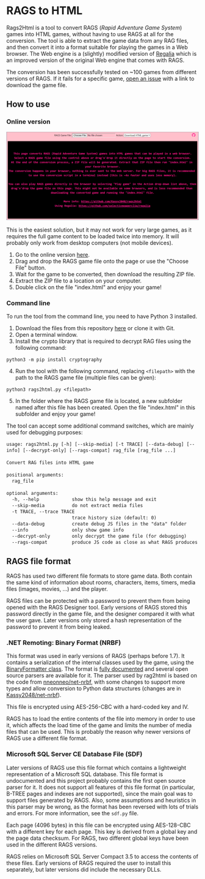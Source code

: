 # RAGS to HTML
Rags2Html is a tool to convert RAGS (*Rapid Adventure Game System*) games into HTML games, without having to use RAGS at all for the conversion. The tool is able to extract the game data from any RAG files, and then convert it into a format suitable for playing the games in a Web browser. The Web engine is a (slightly) modified version of [Regalia](https://github.com/selectivepaperclip/regalia) which is an improved version of the original Web engine that comes with RAGS.

The conversion has been successfully tested on ~100 games from different versions of RAGS. If it fails for a specific game, [open an issue](https://github.com/Kassy2048/rags2html/issues) with a link to download the game file.

## How to use

### Online version

![Online version](online_version.png)

This is the easiest solution, but it may not work for very large games, as it requires the full game content to be loaded twice into memory. It will probably only work from desktop computers (not mobile devices).

1. Go to the online version [here](https://kassy2048.github.io/rags2html/).
2. Drag and drop the RAGS game file onto the page or use the "Choose File" button.
3. Wait for the game to be converted, then download the resulting ZIP file.
4. Extract the ZIP file to a location on your computer.
5. Double click on the file "index.html" and enjoy your game!

### Command line
To run the tool from the command line, you need to have Python 3 installed.

1. Download the files from this repository [here](https://github.com/Kassy2048/rags2html/archive/refs/heads/master.zip) or clone it with Git.
2. Open a terminal window.
3. Install the crypto library that is required to decrypt RAG files using the following command:
```
python3 -m pip install cryptography
```
4. Run the tool with the following command, replacing `<filepath>` with the path to the RAGS game file (multiple files can be given):
```
python3 rags2html.py <filepath>
```
5. In the folder where the RAGS game file is located, a new subfolder named after this file has been created. Open the file "index.html" in this subfolder and enjoy your game!

The tool can accept some additional command switches, which are mainly used for debugging purposes:
```
usage: rags2html.py [-h] [--skip-media] [-t TRACE] [--data-debug] [--info] [--decrypt-only] [--rags-compat] rag_file [rag_file ...]

Convert RAG files into HTML game

positional arguments:
  rag_file

optional arguments:
  -h, --help            show this help message and exit
  --skip-media          do not extract media files
  -t TRACE, --trace TRACE
                        trace history size (default: 0)
  --data-debug          create debug JS files in the "data" folder
  --info                only show game info
  --decrypt-only        only decrypt the game file (for debugging)
  --rags-compat         produce JS code as close as what RAGS produces
```
## RAGS file format
RAGS has used two different file formats to store game data. Both contain the same kind of information about rooms, characters, items, timers, media files (images, movies, ...) and the player.

RAGS files can be protected with a password to prevent them from being opened with the RAGS Designer tool. Early versions of RAGS stored this password directly in the game file, and the designer compared it with what the user gave. Later versions only stored a hash representation of the password to prevent it from being leaked.

### .**N**ET **R**emoting: **B**inary **F**ormat (NRBF)
This format was used in early versions of RAGS (perhaps before 1.7). It contains a serialization of the internal classes used by the game, using the [BinaryFormatter class](https://learn.microsoft.com/en-us/dotnet/api/system.runtime.serialization.formatters.binary.binaryformatter). The format is [fully documented](https://learn.microsoft.com/en-us/openspecs/windows_protocols/ms-nrbf/75b9fe09-be15-475f-85b8-ae7b7558cfe5) and several open source parsers are available for it. The parser used by rag2html is based on the code from [nneonneo/net-nrbf](https://github.com/nneonneo/net-nrbf), with some changes to support more types and allow conversion to Python data structures (changes are in [Kassy2048/net-nrbf](https://github.com/Kassy2048/net-nrbf)).

This file is encrypted using AES-256-CBC with a hard-coded key and IV.

RAGS has to load the entire contents of the file into memory in order to use it, which affects the load time of the game and limits the number of media files that can be used. This is probably the reason why newer versions of RAGS use a different file format.

### Microsoft **S**QL Server CE **D**atabase **F**ile (SDF)
Later versions of RAGS use this file format which contains a lightweight representation of a Microsoft SQL database. This file format is undocumented and this project probably contains the first open source parser for it. It does not support all features of this file format (in particular, B-TREE pages and indexes are not supported), since the main goal was to support files generated by RAGS. Also, some assumptions and heuristics in this parser may be wrong, as the format has been reversed with lots of trials and errors. For more information, see the `sdf.py` file.

Each page (4096 bytes) in this file can be encrypted using AES-128-CBC with a different key for each page. This key is derived from a global key and the page data checksum. For RAGS, two different global keys have been used in the different RAGS versions.

RAGS relies on Microsoft SQL Server Compact 3.5 to access the contents of these files. Early versions of RAGS required the user to install this separately, but later versions did include the necessary DLLs.